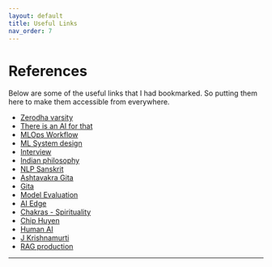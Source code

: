 ```yaml
---
layout: default
title: Useful Links
nav_order: 7
---
```


# References

Below are some of the useful links that I had bookmarked. So putting them here to make them accessible from everywhere.

- [Zerodha varsity]
- [There is an AI for that]
- [MLOps Workflow]
- [ML System design]
- [Interview]
- [Indian philosophy]
- [NLP Sanskrit]
- [Ashtavakra Gita]
- [Gita]
- [Model Evaluation]
- [AI Edge]
- [Chakras - Spirituality]
- [Chip Huyen]
- [Human AI]
- [J Krishnamurti]
- [RAG production]



---

[Zerodha varsity]: https://zerodha.com/varsity/
[There is an AI for that]: https://theresanaiforthat.com/
[MLOps Workflow]: https://analyticsindiamag.com/best-mlops-workflow-to-upscale-ml-lifecycles/
[ML System design]: https://becominghuman.ai/machine-learning-system-design-f2f4018f2f8
[Interview]: https://igotanoffer.com/
[Indian philosophy]: https://www.britannica.com/topic/Indian-philosophy
[NLP Sanskrit]: https://github.com/goru001/nlp-for-sanskrit
[Ashtavakra Gita]: https://www.wisdomlib.org/hinduism/book/ashtavakra-gita/d/doc81773.html
[Gita]: https://www.holy-bhagavad-gita.org/
[Model Evaluation]: https://scikit-learn.org/stable/modules/model_evaluation.html

[AI Edge]: https://newsletter.theaiedge.io/
[Chakras - Spirituality]: https://www.chakras.net/
[Chip Huyen]: https://huyenchip.com/mlops/
[Human AI]: https://distill.pub/
[J Krishnamurti]: https://www.jkrishnamurti.org/teachings
[RAG production]: https://www.comet.com/site/blog/an-end-to-end-framework-for-production-ready-llm-systems-by-building-your-llm-twin/


